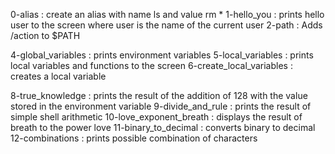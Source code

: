 0-alias : create an alias with name ls and value rm *
1-hello_you : prints hello user to the screen where user is the name of the current user
2-path : Adds /action to $PATH

4-global_variables : prints environment variables
5-local_variables : prints local variables and functions to the screen
6-create_local_variables : creates a local variable

8-true_knowledge : prints the result of the addition of 128 with the value stored in the environment variable
9-divide_and_rule : prints the result of simple shell arithmetic
10-love_exponent_breath : displays the result of breath to the power love
11-binary_to_decimal : converts binary to decimal
12-combinations : prints possible combination of characters

